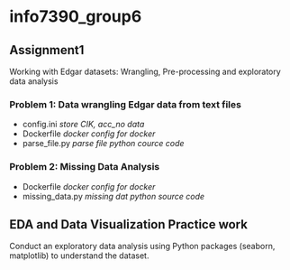 # info7390_group6

## Assignment1
  Working with Edgar datasets: Wrangling, Pre-processing and exploratory data analysis
  ### Problem 1: Data wrangling Edgar data from text files
  * config.ini *store CIK, acc_no data*
  * Dockerfile *docker config for docker*
  * parse_file.py *parse file python cource code*
  ### Problem 2: Missing Data Analysis
  * Dockerfile *docker config for docker*
  * missing_data.py *missing dat python source code*

## EDA and Data Visualization Practice work

  Conduct an exploratory data analysis using Python packages (seaborn, matplotlib) to understand the dataset.
